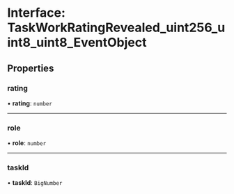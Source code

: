 # Interface: TaskWorkRatingRevealed\_uint256\_uint8\_uint8\_EventObject

## Properties

### rating

• **rating**: `number`

___

### role

• **role**: `number`

___

### taskId

• **taskId**: `BigNumber`
